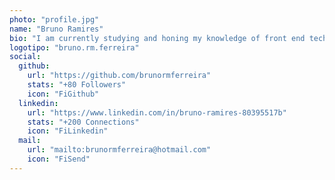 ```yaml
---
photo: "profile.jpg"
name: "Bruno Ramires"
bio: "I am currently studying and honing my knowledge of front end technologies. Specifically with HTML, CSS and JavaScript! And some frameworks like React, Vue and Angular."
logotipo: "bruno.rm.ferreira"
social:
  github:
    url: "https://github.com/brunormferreira"
    stats: "+80 Followers"
    icon: "FiGithub"
  linkedin:
    url: "https://www.linkedin.com/in/bruno-ramires-80395517b"
    stats: "+200 Connections"
    icon: "FiLinkedin"
  mail:
    url: "mailto:brunormferreira@hotmail.com"
    icon: "FiSend"
---
```

